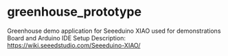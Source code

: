 # greenhouse_prototype
Greenhouse demo application for Seeeduino XIAO used for demonstrations
Board and Arduino IDE Setup Description: https://wiki.seeedstudio.com/Seeeduino-XIAO/

